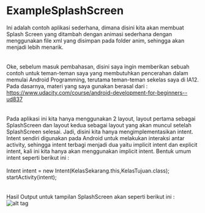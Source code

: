 # ExampleSplashScreen
Ini adalah contoh aplikasi sederhana, dimana disini kita akan membuat Splash Screen yang ditambah dengan animasi sederhana dengan
menggunakan file xml yang disimpan pada folder anim, sehingga akan menjadi lebih menarik.
</br></br></br>
Oke, sebelum masuk pembahasan, disini saya ingin memberikan sebuah contoh untuk teman-teman saya yang membutuhkan pencerahan dalam memulai
Android Programming, terutama teman-teman sekelas saya di IA12.
</br>Pada dasarnya, materi yang saya gunakan berasal dari : 
</br>https://www.udacity.com/course/android-development-for-beginners--ud837
</br></br></br>
Pada aplikasi ini kita hanya menggunakan 2 layout, layout pertama sebagai SplashScreen dan layout kedua sebagai layout yang akan muncul
setelah SplashScreen selesai. Jadi, disini kita hanya mengimplementasikan intent. Intent sendiri digunakan pada Android untuk melakukan
interaksi antar activity, sehingga intent terbagi menjadi dua yaitu implicit intent dan explicit intent, kali ini kita hanya akan menggunakan
implicit intent. Bentuk umum intent seperti berikut ini :
</br></br>Intent intent = new Intent(KelasSekarang.this,KelasTujuan.class);  
startActivity(intent);
</br></br></br>
Hasil Output untuk tampilan SplashScreen akan seperti berikut ini :
</br>![alt tag](http://i.imgur.com/dsjJAUz.png)
